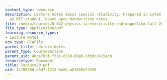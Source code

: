 ```yaml
---
content_type: resource
description: Lecture notes about special relativity. Prepared in LaTeX by James Silva,
  an MIT student, based upon handwritten notes.
file: /media/courses/8-022-physics-ii-electricity-and-magnetism-fall-2006/3c78598db5d712186a8bab38b0e73f65_lecture20.pdf
file_type: application/pdf
learning_resource_types:
- Lecture Notes
ocw_type: OCWFile
parent_title: Lecture Notes
parent_type: CourseSection
parent_uid: 40ce783f-f31e-d750-d8ab-3fb0cc415acb
resourcetype: Document
title: lecture20.pdf
uid: 3c78598d-b5d7-1218-6a8b-ab38b0e73f65
---
```

